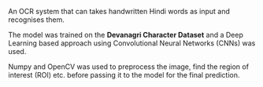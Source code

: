An OCR system that can takes handwritten Hindi words as input and recognises them.

The model was trained on the **Devanagri Character Dataset** and a Deep Learning based approach using Convolutional Neural Networks (CNNs) was used.

Numpy and OpenCV was used to preprocess the image, find the region of interest (ROI) etc. before passing it to the model for the final prediction. 

